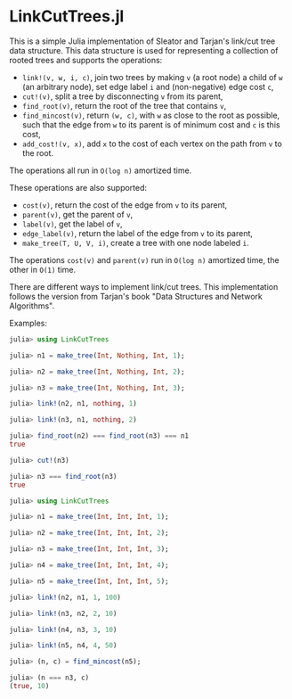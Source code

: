 # LinkCutTrees.jl

This is a simple Julia implementation of Sleator and Tarjan's link/cut tree data structure.
This data structure is used for representing a collection of rooted trees and supports the operations:

- `link!(v, w, i, c)`, join two trees by making `v` (a root node) a child of `w` (an arbitrary node), set edge label `i` and (non-negative) edge cost `c`,
- `cut!(v)`, split a tree by disconnecting `v` from its parent,
- `find_root(v)`, return the root of the tree that contains `v`,
- `find_mincost(v)`, return `(w, c)`, with `w` as close to the root as possible, such that the edge from `w` to its parent is of minimum cost and `c` is this cost,
- `add_cost!(v, x)`, add `x` to the cost of each vertex on the path from `v` to the root.

The operations all run in `O(log n)` amortized time.

These operations are also supported:

- `cost(v)`, return the cost of the edge from `v` to its parent,
- `parent(v)`, get the parent of `v`,
- `label(v)`, get the label of `v`,
- `edge_label(v)`, return the label of the edge from `v` to its parent,
- `make_tree(T, U, V, i)`, create a tree with one node labeled `i`.

The operations `cost(v)` and `parent(v)` run in `O(log n)` amortized time, the other in `O(1)` time.

There are different ways to implement link/cut trees.
This implementation follows the version from Tarjan's book "Data Structures and Network Algorithms".

Examples:

```julia
julia> using LinkCutTrees

julia> n1 = make_tree(Int, Nothing, Int, 1);

julia> n2 = make_tree(Int, Nothing, Int, 2);

julia> n3 = make_tree(Int, Nothing, Int, 3);

julia> link!(n2, n1, nothing, 1)

julia> link!(n3, n1, nothing, 2)

julia> find_root(n2) === find_root(n3) === n1
true

julia> cut!(n3)

julia> n3 === find_root(n3)
true
```

```julia
julia> using LinkCutTrees

julia> n1 = make_tree(Int, Int, Int, 1);

julia> n2 = make_tree(Int, Int, Int, 2);

julia> n3 = make_tree(Int, Int, Int, 3);

julia> n4 = make_tree(Int, Int, Int, 4);

julia> n5 = make_tree(Int, Int, Int, 5);

julia> link!(n2, n1, 1, 100)

julia> link!(n3, n2, 2, 10)

julia> link!(n4, n3, 3, 10)

julia> link!(n5, n4, 4, 50)

julia> (n, c) = find_mincost(n5);

julia> (n === n3, c)
(true, 10)
```
